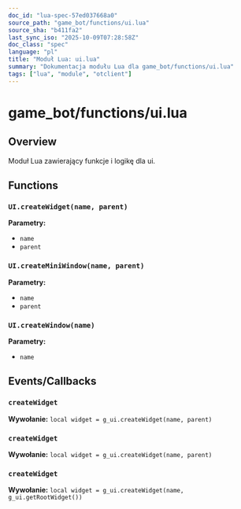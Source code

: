```yaml
---
doc_id: "lua-spec-57ed037668a0"
source_path: "game_bot/functions/ui.lua"
source_sha: "b411fa2"
last_sync_iso: "2025-10-09T07:28:58Z"
doc_class: "spec"
language: "pl"
title: "Moduł Lua: ui.lua"
summary: "Dokumentacja modułu Lua dla game_bot/functions/ui.lua"
tags: ["lua", "module", "otclient"]
---
```


# game_bot/functions/ui.lua

## Overview

Moduł Lua zawierający funkcje i logikę dla ui.

## Functions

### `UI.createWidget(name, parent)`

**Parametry:**

- `name`
- `parent`

### `UI.createMiniWindow(name, parent)`

**Parametry:**

- `name`
- `parent`

### `UI.createWindow(name)`

**Parametry:**

- `name`

## Events/Callbacks

### `createWidget`

**Wywołanie:** `local widget = g_ui.createWidget(name, parent)`

### `createWidget`

**Wywołanie:** `local widget = g_ui.createWidget(name, parent)`

### `createWidget`

**Wywołanie:** `local widget = g_ui.createWidget(name, g_ui.getRootWidget())`
